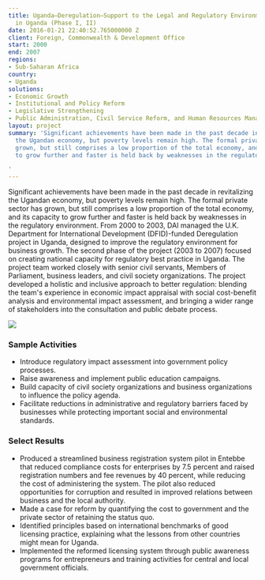 ```yaml
---
title: Uganda—Deregulation—Support to the Legal and Regulatory Environment for Business
  in Uganda (Phase I, II)
date: 2016-01-21 22:40:52.765000000 Z
client: Foreign, Commonwealth & Development Office
start: 2000
end: 2007
regions:
- Sub-Saharan Africa
country:
- Uganda
solutions:
- Economic Growth
- Institutional and Policy Reform
- Legislative Strengthening
- Public Administration, Civil Service Reform, and Human Resources Management
layout: project
summary: 'Significant achievements have been made in the past decade in revitalizing
  the Ugandan economy, but poverty levels remain high. The formal private sector has
  grown, but still comprises a low proportion of the total economy, and its capacity
  to grow further and faster is held back by weaknesses in the regulatory environment.

'
---
```


Significant achievements have been made in the past decade in revitalizing the Ugandan economy, but poverty levels remain high. The formal private sector has grown, but still comprises a low proportion of the total economy, and its capacity to grow further and faster is held back by weaknesses in the regulatory environment. From 2000 to 2003, DAI managed the U.K. Department for International Development (DFID)-funded Deregulation project in Uganda, designed to improve the regulatory environment for business growth. The second phase of the project (2003 to 2007) focused on creating national capacity for regulatory best practice in Uganda. The project team worked closely with senior civil servants, Members of Parliament, business leaders, and civil society organizations. The project developed a holistic and inclusive approach to better regulation: blending the team's experience in economic impact appraisal with social cost-benefit analysis and environmental impact assessment, and bringing a wider range of stakeholders into the consultation and public debate process.

![][1]

###  Sample Activities

* Introduce regulatory impact assessment into government policy processes.
* Raise awareness and implement public education campaigns.
* Build capacity of civil society organizations and business organizations to influence the policy agenda.
* Facilitate reductions in administrative and regulatory barriers faced by businesses while protecting important social and environmental standards.

###  Select Results

* Produced a streamlined business registration system pilot in Entebbe that reduced compliance costs for enterprises by 7.5 percent and  raised registration numbers and fee revenues by 40 percent, while reducing the cost of administering the system. The pilot also reduced opportunities for corruption and resulted in improved relations between business and the local authority.
* Made a case for reform by quantifying the cost to government and the private sector of retaining the status quo.
* Identified principles based on international benchmarks of good licensing practice, explaining what the lessons from other countries might mean for Uganda.
* Implemented the reformed licensing system through public awareness programs for entrepreneurs and training activities for central and local government officials.

[1]: https://assetify-dai.com/projects/UgandaDeregulation_0.jpg
